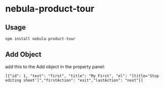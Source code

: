 # nebula-product-tour

## Usage

```js
npm install nebula-product-tour
```

## Add Object

add this to the Add object in the property panel:

`[{"id": 1, "text": "first", "title": "My First", "el": "[title='Stop editing sheet']","firstAction": "exit","lastAction": "next"}]`
